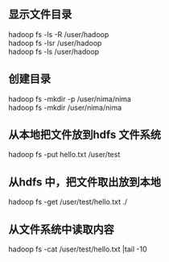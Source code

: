 ## 显示文件目录
hadoop fs -ls -R  /user/hadoop  
hadoop fs -lsr /user/hadoop  
hadoop fs -ls /user/hadoop  
## 创建目录
hadoop fs -mkdir -p  /user/nima/nima  
hadoop fs -mkdir /user/nima/nima  
## 从本地把文件放到hdfs 文件系统
hadoop fs -put hello.txt  /user/test  
## 从hdfs 中，把文件取出放到本地
hadoop fs -get  /user/test/hello.txt  ./  
## 从文件系统中读取内容 
hadoop fs -cat  /user/test/hello.txt  |tail -10
